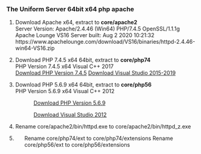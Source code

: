  <h3><p>The Uniform Server 64bit x64 php apache</p></h3>
<ol>
  <li><p>
    Download Apache x64, extract to <b>core/apache2</b><br>
    Server Version: Apache/2.4.46 (Win64) PHP/7.4.5 OpenSSL/1.1.1g<br>
    Apache Lounge VS16 Server built: Aug 2 2020 10:21:32<br>
    https://www.apachelounge.com/download/VS16/binaries/httpd-2.4.46-win64-VS16.zip
  </p></li>
  <li><p>
    Download PHP 7.4.5 x64 64bit, extract to <b>core/php74</b><br>
    PHP Version 7.4.5 x64 Visual C++ 2017<br>
    <a href="https://windows.php.net/downloads/releases/archives/php-7.4.5-Win32-vc15-x64.zip">Download PHP Version 7.4.5</a>
    <a href="https://aka.ms/vs/16/release/vc_redist.x64.exe">Download Visual Studio 2015-2019</a>
    </p></li>
 <li>
    Download PHP 5.6.9 x64 64bit, extract to <b>core/php56</b><br>
    PHP Version 5.6.9 x64 Visual C++ 2012 <br>
    <ol>
     <ul><a href="https://windows.php.net/downloads/releases/archives/php-7.4.5-Win32-vc15-x64.zip">Download PHP Version 5.6.9</a></ul>
     <ul><a href="https://my.visualstudio.com/Downloads?pid=1452">Download Visual Studio 2012</a></ul>
  </ol>
    </li>
  <li><p>
    Rename core/apache2/bin/httpd.exe to core/apache2/bin/httpd_z.exe
    </p></li>
  <li><p><ol>
   <lu>
    Rename core/php74/ext to core/php74/extensions</lu>
   <lu>
    Rename core/php56/ext to core/php56/extensions</lu>
   </ol>
    </p></li>
  </ol>
